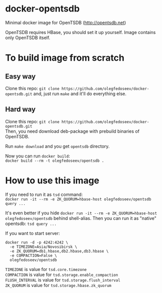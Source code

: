 # docker-opentsdb
Minimal docker image for OpenTSDB (http://opentsdb.net)

OpenTSDB requires HBase, you should set it up yourself.
Image contains only OpenTSDB itself.

# To build image from scratch
## Easy way
Clone this repo: `git clone https://github.com/olegfedoseev/docker-opentsdb.git`
and, just run `make` and it'll do everything else.

## Hard way
Clone this repo: `git clone https://github.com/olegfedoseev/docker-opentsdb.git` <br /> 
Then, you need download deb-package with prebuild binaries of OpenTSDB.

Run `make download` and you get `opentsdb` directory.

Now you can run `docker build`: <br /> 
`docker build --rm -t olegfedoseev/opentsdb .`

# How to use this image
If you need to run it as `tsd` command: <br /> 
`docker run -it --rm -e ZK_QUORUM=hbase-host olegfedoseev/opentsdb query ...`

It's even better if you hide `docker run -it --rm -e ZK_QUORUM=hbase-host olegfedoseev/opentsdb` behind shell-alias.
Then you can run it as "native" opentsdb: `tsd query ...`

If you want to start server:
```
docker run -d -p 4242:4242 \
  -e TIMEZONE=Asia/Novosibirsk \
  -e ZK_QUORUM=db1.hbase,db2.hbase,db3.hbase \
  -e COMPACTION=False \
  olegfedoseev/opentsdb
```

`TIMEZONE` is value for `tsd.core.timezone` <br /> 
`COMPACTION` is value for `tsd.storage.enable_compaction` <br /> 
`FLUSH_INTERVAL` is value for `tsd.storage.flush_interval` <br /> 
`ZK_QUORUM` is value for `tsd.storage.hbase.zk_quorum` <br /> 
